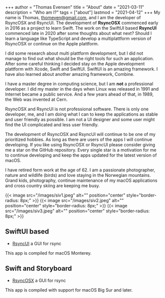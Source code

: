 +++
author = "Thomas Evensen"
title = "About"
date = "2021-03-11"
description = "Who am I?"
tags = ["about"]
lastmod = "2021-04-12"
+++
My name is Thomas, <thomeven@gmail.com>, and I am the developer of RsyncOSX and RsyncUI. The development of **RsyncOSX** commenced early in 2016 as a project to learn Swift. The work on the SwiftUI based **RsyncUI** commenced late in 2020 after some thoughts about what next? Should I learn a language like TypeScript and develop a multiplattform version of RsyncOSX or continue on the Apple plattform.

I did some research about multi plattform development, but I did not manage to find out what should be the right tools for such an application. After some careful thinking I decided stay on the Apple development plattform with Xcode, Swift and SwiftUI. SwiftUI is an amazing framework. I have also learned about another amazing framework, Combine.

I have a master degree in computing science, but I am **not** a professional developer. I did my master in the days when Linux was released in 1991 and Internet became a public service. And a few years ahead of that, in 1989, the Web was invented at Cern.   

RsyncOSX and RsyncUI is not professional software. There is only one developer, me, and I am doing what I can to keep the applications as stable and user friendly as possible. I am not a UI designer and some user might find the UI complicated and less user friendly.

The development of RsyncOSX and RsyncUI will continue to be one of my prioritized hobbies. As long as there are users of the apps I will continue developing.  If you like using RsyncOSX or RsyncUI please consider giving me a star on the GitHub repository. Every single star is a motivation for me to continue developing and keep the apps updated for the latest version of macOS.

I have retired form work at the age of 62. I am a passionate photographer, nature and wildlife (birds) and love staying in the Norwegian mountains. Grand kids, photography, continue maintenance of my macOS applications and cross country skiing are keeping me busy.

{{< image src="/images/siv1.jpeg" alt="" position="center" style="border-radius: 8px;" >}}
{{< image src="/images/siv2.jpeg" alt="" position="center" style="border-radius: 8px;" >}}
{{< image src="/images/siv3.jpeg" alt="" position="center" style="border-radius: 8px;" >}}

## SwiftUI based

- [RsyncUI](https://github.com/rsyncOSX/RsyncUI) a GUI for rsync

This app is compiled for macOS Monterey.

## Swift and Storyboard

- [RsyncOSX](https://github.com/rsyncOSX/RsyncOSX) a GUI for rsync

This app is compiled with support for macOS Big Sur and later.
